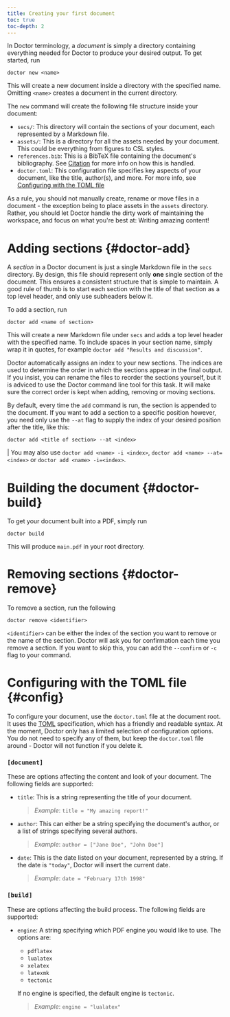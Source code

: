 ```yaml
---
title: Creating your first document
toc: true
toc-depth: 2
---
```


In Doctor terminology, a *document* is simply a directory containing everything needed for Doctor to produce your desired output. To get started, run

    doctor new <name>

This will create a new document inside a directory with the specified name. Omitting `<name>` creates a document in the current directory.

The `new` command will create the following file structure inside your document:

- `secs/`: This directory will contain the sections of your document, each represented by a Markdown file.
- `assets/`: This is a directory for all the assets needed by your document. This could be everything from figures to CSL styles.
- `references.bib`: This is a BibTeX file containing the document's bibliography. See [Citation](#citation) for more info on how this is handled.
- `doctor.toml`: This configuration file specifies key aspects of your document, like the title, author(s), and more. For more info, see [Configuring with the TOML file](#config)

<!-- TODO: Line-block here about default doc structure, when that is implemented -->

As a rule, you should not manually create, rename or move files in a document - the exception being to place assets in the `assets` directory. Rather, you should let Doctor handle the dirty work of maintaining the workspace, and focus on what you're best at: Writing amazing content!

# Adding sections {#doctor-add}

A *section* in a Doctor document is just a single Markdown file in the `secs` directory. By design, this file should represent only **one** single section of the document. This ensures a consistent structure that is simple to maintain. A good rule of thumb is to start each section with the title of that section as a top level header, and only use subheaders below it.

To add a section, run

    doctor add <name of section>

This will create a new Markdown file under `secs` and adds a top level header with the specified name. To include spaces in your section name, simply wrap it in quotes, for example `doctor add "Results and discussion"`.

Doctor automatically assigns an index to your new sections. The indices are used to determine the order in which the sections appear in the final output. If you insist, you can rename the files to reorder the sections yourself, but it is adviced to use the Doctor command line tool for this task. It will make sure the correct order is kept when adding, removing or moving sections.

By default, every time the `add` command is run, the section is appended to the document. If you want to add a section to a specific position however, you need only use the `--at` flag to supply the index of your desired position after the title, like this:

    doctor add <title of section> --at <index>

| You may also use `doctor add <name> -i <index>`, `doctor add <name> --at=<index>` or `doctor add <name> -i=<index>`.

# Building the document {#doctor-build}

To get your document built into a PDF, simply run

	doctor build

This will produce `main.pdf` in your root directory.

# Removing sections {#doctor-remove}

To remove a section, run the following

    doctor remove <identifier>

`<identifier>` can be either the index of the section you want to remove or the name of the section. Doctor will ask you for confirmation each time you remove a section. If you want to skip this, you can add the `--confirm` or `-c` flag to your command.

# Configuring with the TOML file {#config}

To configure your document, use the `doctor.toml` file at the document root. It uses the [TOML](https://toml.io/en/) specification, which has a friendly and readable syntax. At the moment, Doctor only has a limited selection of configuration options. You do not need to specify any of them, but keep the `doctor.toml` file around - Doctor will not function if you delete it.

### `[document]`

These are options affecting the content and look of your document. The following fields are supported:

- `title`: This is a string representing the title of your document.

    > *Example*: `title = "My amazing report!"`

- `author`: This can either be a string specifying the document's author, or a list of strings specifying several authors.

    > *Example*: `author = ["Jane Doe", "John Doe"]`

- `date`: This is the date listed on your document, represented by a string. If the date is `"today"`, Doctor will insert the current date.

    > *Example*: `date = "February 17th 1998"`

### `[build]`

These are options affecting the build process. The following fields are supported:

- `engine`: A string specifying which PDF engine you would like to use. The options are:

    - `pdflatex`
    - `lualatex`
    - `xelatex`
    - `latexmk`
    - `tectonic`

    If no engine is specified, the default engine is `tectonic`.

    > *Example*: `engine = "lualatex"`
